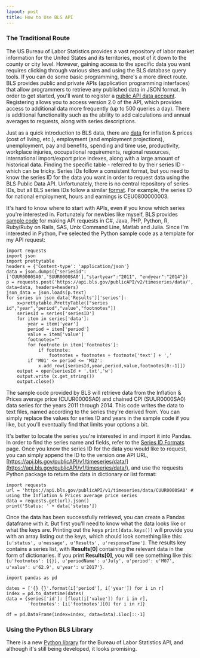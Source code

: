 ```yaml
---
layout: post
title: How to Use BLS API
---
```


<h3>The Traditional Route</h3>

The US Bureau of Labor Statistics provides a vast repository of labor market information for the United States and its territories, most of it down to the county or city level. However, gaining access to the specific data you want requires clicking through various sites and using the BLS database query tools. If you can do some basic programming, there's a more direct route. BLS provides public and private APIs (application programming interfaces) that allow programmers to retrieve any published data in JSON format. In order to get started, you'll want to register a [public API data account](https://data.bls.gov/registrationEngine/). Registering allows you to access version 2.0 of the API, which provides access to additional data more frequently (up to 500 queries a day). There is additional functionality such as the ability to add calculations and annual averages to requests, along with series descriptions. 

Just as a quick introduction to BLS data, there are [data](https://www.bls.gov/data/) for inflation & prices (cost of living, etc.), employment (and employment projections), unemployment, pay and benefits, spending and time use, productivity, workplace injuries, occupational requirements, regional resources, international import/export price indexes, along with a large amount of historical data. Finding the specific table - referred to by their series ID - which can be tricky. Series IDs follow a consistent format, but you need to know the series ID for the data you want in order to request data using the BLS Public Data API. Unfortunately, there is no central repository of series IDs, but all BLS series IDs follow a similar [format](https://www.bls.gov/help/hlpforma.htm). For example, the series ID for national employment, hours and earnings is CEU0800000003. 

It's hard to know where to start with APIs, even if you know which series you're interested in. Fortunately for newbies like myself, BLS provides [sample code](https://www.bls.gov/developers/api_sample_code.htm) for making API requests in C#, Java, PHP, Python, R, Ruby/Ruby on Rails, SAS, Unix Command Line, Matlab and Julia. Since I'm interested in Python, I've selected the Python sample code as a template for my API request:

```
import requests
import json
import prettytable
headers = {'Content-type': 'application/json'}
data = json.dumps({"seriesid": ['CUUR0000SA0','SUUR0000SA0'],"startyear":"2011", "endyear":"2014"})
p = requests.post('https://api.bls.gov/publicAPI/v2/timeseries/data/', data=data, headers=headers)
json_data = json.loads(p.text)
for series in json_data['Results']['series']:
    x=prettytable.PrettyTable(["series id","year","period","value","footnotes"])
    seriesId = series['seriesID']
    for item in series['data']:
        year = item['year']
        period = item['period']
        value = item['value']
        footnotes=""
        for footnote in item['footnotes']:
            if footnote:
                footnotes = footnotes + footnote['text'] + ','
        if 'M01' <= period <= 'M12':
            x.add_row([seriesId,year,period,value,footnotes[0:-1]])
    output = open(seriesId + '.txt','w')
    output.write (x.get_string())
    output.close()
```

The sample code provided by BLS will retrieve data from the Inflation & Prices average price (CUUR0000SA0) and chained CPI (SUUR0000SA0) data series for the years 2011 through 2014. This code writes the data to text files, named according to the series they're derived from. You can simply replace the values for series ID and years in the sample code if you like, but you'll eventually find that limits your options a bit. 

It's better to locate the series you're interested in and import it into Pandas. In order to find the series name and fields, refer to the [Series ID Formats](https://www.bls.gov/help/hlpforma.htm#AP) page. Once you know the series ID for the data you would like to request, you can simply append the ID to the version one API URL, [https://api.bls.gov/publicAPI/v1/timeseries/data/](https://api.bls.gov/publicAPI/v1/timeseries/data/), and use the requests Python package to return the data in dictionary or list format:

```
import requests
url = 'https://api.bls.gov/publicAPI/v1/timeseries/data/CUUR0000SA0' # using the Inflation & Prices average price series
data = requests.get(url).json()
print('Status: ' + data['status'])

```

Once the data has been successfully retrieved, you can create a Pandas dataframe with it. But first you'll need to know what the data looks like or what the keys are. Printing out the keys `print(data.keys())` will provide you with an array listing out the keys, which should look something like this: `[u'status', u'message', u'Results', u'responseTime']`. The results key contains a series list, with __Results[0]__ containing the relevant data in the form of dictionaries. If you print __Results[0]__, you will see something like this: `{u'footnotes': [{}], u'periodName': u'July', u'period': u'M07', u'value': u'62.9', u'year': u'2017'}`.


```
import pandas as pd

dates = ['{} {}'.format(i['period'], i['year']) for i in r]
index = pd.to_datetime(dates)
data = {series['id']: [float(i['value']) for i in r],
        'footnotes': [i['footnotes'][0] for i in r]}

df = pd.DataFrame(index=index, data=data).iloc[::-1]
```

<h3>Using the Python BLS Library</h3>

There is a new [Python library](https://pypi.python.org/pypi/bls) for the Bureau of Labor Statistics API, and although it's still being developed, it looks promising. 
